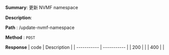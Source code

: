 **Summary**: 更新 NVMF namespace

**Description**:

**Path** : /update-nvmf-namespace

**Method** : `POST`

**Response**
| code      | Description |
| ----------- | ----------- |
|  200   |       |
|  400   |       |

